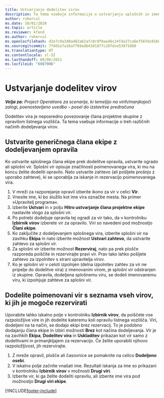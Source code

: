 ```yaml
---
title: Ustvarjanje dodelitev virov
description: Ta tema vsebuje informacije o ustvarjanju splošnih in imenovanih dodelitev virov.
author: ruhercul
ms.date: 10/01/2020
ms.topic: article
ms.reviewer: kfend
ms.author: ruhercul
ms.openlocfilehash: d2e7c9a340a482a62afc0c9f0aa46c24fda27ca6ef56fdc0160f06af846c0b53
ms.sourcegitcommit: 7f8d1e7a16af769adb43d1877c28fdce53975db8
ms.translationtype: HT
ms.contentlocale: sl-SI
ms.lasthandoff: 08/06/2021
ms.locfileid: "6987906"
---
```

# <a name="create-resource-assignments"></a>Ustvarjanje dodelitev virov

_**Velja za:** Project Operations za scenarije, ki temeljijo na virih/manjkajoči zalogi, poenostavljeno uvedbo – posel do izstavitve predračuna_


Dodelitev vira je neposredno povezovanje člana projektne skupine z opravilom listnega vozlišča. Ta tema vsebuje informacije o treh različnih načinih dodeljevanja virov.

## <a name="create-a-generic-team-member-through-task-assignment"></a>Ustvarite generičnega člana ekipe z dodeljevanjem opravila


Ko ustvarite splošnega člana ekipe prek dodelitve opravila, ustvarite ogrado ali splošni vir. Splošni vir opisuje značilnosti poimenovanega vira, ki mu na koncu želite dodeliti opravilo. Nato ustvarite zahtevo (ali pošljete prošnjo z uporabo zahteve), ki se uporablja za iskanje in rezervacijo poimenovanega vira.

1. V mreži za razporejanje opravil izberite ikono za vir v celici **Vir**.
2. Vnesite ime, ki bo služilo kot ime vira označbe mesta. Na primer »Upravitelj programa«.
3. Izberite **Ustvari** in v polju **Hitro ustvarjanje člana projektne ekipe** nastavite vlogo za splošni vir.
4. Po potrebi dodeljuje opravila tej ogradi za vir tako, da v kontrolniku **Izbirnik virov** izberete vir za opravilo. Viri so navedeni pod možnostjo **Člani ekipe**.
5. Ko zaključite z dodeljevanjem splošnega vira, izberite splošni vir na zavihku **Ekipa** in nato izberite možnost **Ustvari zahtevo**, da ustvarite zahtevo za splošni vir.
6. Za splošni vir izberite možnost **Rezerviraj**, nato pa prek plošče razporeda poiščite in rezervirajte pravi vir. Prav tako lahko pošljete zahtevo za izpolnitev s strani upravitelja virov.
7. Ko je splošni vir v celoti izpolnjen (delna izpolnitev zahtev za vir ne pripelje do dodelitve vira) z imenovanim virom, je splošni vir odstranjen iz skupine. Opravila, dodeljena splošnemu viru, se dodeli imenovanemu viru, ki izpolnjuje zahteve za splošni vir.

## <a name="assign-a-named-resource-from-the-list-of-all-bookable-resources"></a>Dodelite poimenovani vir s seznama vseh virov, ki jih je mogoče rezervirati

Uporabite lahko iskalno polje v kontrolniku **Izbirnik virov**, da poiščete vse razpoložljive vire in jih dodelite kateremu koli opravilu listnega vozlišča. Viri, dodeljeni na ta način, se dodajo ekipi brez rezervacij. To je podobno dodajanju člana ekipe in izbiri možnosti **Brez** kot načina dodeljevanja. Vir je na zavihkih **Ekipa**, **Dodelitev vira** in **Uskladitev** prikazan kot vir samo z dodelitvami in primanjkljajem za rezervacijo. Če želite uporabiti njihovo razpoložljivost, jih rezervirajte.

1. Z mreže opravil, plošče ali časovnice se pomaknite na celico **Dodeljeno osebi**.
2. V iskalno polje začnite vnašati ime. Rezultati iskanja za ime so prikazani v kontrolniku **Izbirnik virov** v možnosti **Drugi viri**.
3. Izberite vir, ki ga želite dodeliti opravilu, ali izberite ime vira pod možnostjo **Drugi viri ekipe**.


[!INCLUDE[footer-include](../includes/footer-banner.md)]